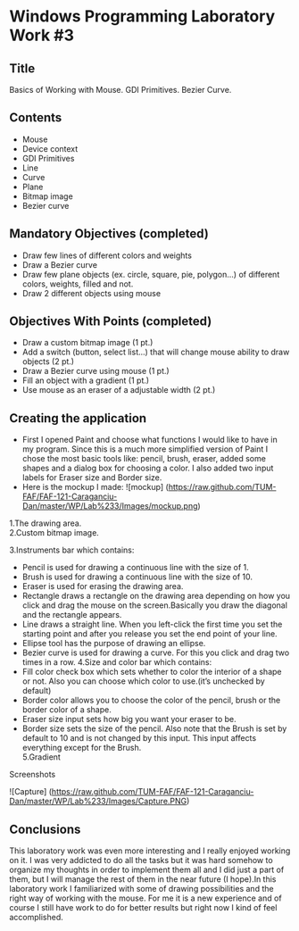 Windows Programming Laboratory Work #3
======================================

Title
-----
Basics of Working with Mouse. GDI Primitives. Bezier Curve.

Contents
--------
-	Mouse
-	Device context
-	GDI Primitives
-	Line
-	Curve
-	Plane
-	Bitmap image
-	Bezier curve

Mandatory Objectives (completed)
--------------------------------
-	Draw few lines of different colors and weights
-	Draw a Bezier curve
-	Draw few plane objects (ex. circle, square, pie, polygon...) of different colors, weights, filled and not.
-	Draw 2 different objects using mouse

Objectives With Points (completed)
----------------------------------
-	Draw a custom bitmap image (1 pt.)
-	Add a switch (button, select list...) that will change mouse ability to draw objects (2 pt.)
-	Draw a Bezier curve using mouse (1 pt.)
-	Fill an object with a gradient (1 pt.)
-	Use mouse as an eraser of a adjustable width (2 pt.)

Creating the application
--------------------------
-	First I opened Paint and choose what functions I would like to have in my program. Since this is a much  more simplified version of Paint I chose the most basic tools like: pencil, brush, eraser, added some shapes and a dialog box for choosing a color. I also added two input labels for Eraser size and Border size.
-	Here is the mockup I made:
![mockup] (https://raw.github.com/TUM-FAF/FAF-121-Caraganciu-Dan/master/WP/Lab%233/Images/mockup.png)

 1.The drawing area.                     
 2.Custom bitmap image. 

 3.Instruments bar which contains:
 -	Pencil is used for drawing a continuous line with the size of 1.
 -	Brush is used for drawing a continuous line with the size of 10.
 -	Eraser is used for erasing the drawing area.
 -	Rectangle draws a rectangle on the drawing area depending on how you click and drag the mouse on the screen.Basically you draw the diagonal and the rectangle appears. 
 -	Line draws a straight line. When you left-click the first time you set the starting point and after you release you set the end point of your line.
 -	Ellipse tool has the purpose of drawing an ellipse. 
 -	Bezier curve is used for drawing a curve. For this you click and drag two times in a row. 
 4.Size and color bar which contains:
 -	Fill color check box which sets whether to color the interior of a shape or not. Also you can choose which color to use.(it’s unchecked by default)
 -	Border color allows you to choose the color of the pencil, brush or the border color of a shape.
 -	Eraser size input sets how big you want your eraser to be.
 -	Border size sets the size of the pencil. Also note that the Brush is set by default to 10 and is not changed by this input. This input affects everything except for the Brush.   
 5.Gradient


Screenshots

![Capture] (https://raw.github.com/TUM-FAF/FAF-121-Caraganciu-Dan/master/WP/Lab%233/Images/Capture.PNG)

Conclusions
--------------------------
This laboratory work was even more interesting and I really enjoyed working on it. I was very addicted to do all the tasks but it was hard somehow to organize my thoughts in order to implement them all and I did just a part of them, but I will manage the rest of them in the near future (I hope).In this laboratory work I familiarized with some of drawing possibilities and the right way of working with the mouse. For me it is a new experience and of course I still have work to do for better results but right now I kind of feel accomplished. 
